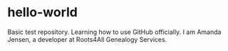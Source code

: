 # hello-world
Basic test repository.
Learning how to use GitHub officially.
I am Amanda Jensen, a developer at Roots4All Genealogy Services.

